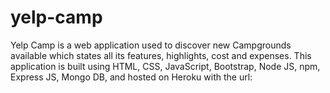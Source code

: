 # yelp-camp
Yelp Camp is a web application used to discover new Campgrounds available which states all its 
features, highlights, cost and expenses. 
This application is built using HTML, CSS, JavaScript, Bootstrap, Node JS, npm, Express JS, Mongo DB, and hosted on Heroku with the url: 
